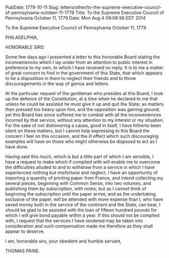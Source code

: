 PubDate: 1779-10-11
Slug: letters/other/to-the-supreme-executive-council-of-pennsylvania-october-11-1779
Title: To the Supreme Executive Council of Pennsylvania   October 11, 1779
Date: Mon Aug  4 09:08:56 EDT 2014

   To the Supreme Executive Council of Pennsylvania   October 11, 1779

   PHILADELPHIA,

   HONORABLE SIRS:

   Some few days ago I presented a letter to this honorable Board stating the
   inconveniences which I lay under from an attention to public interest in
   preference to my own, to which I have received no reply. It is to me a
   matter of great concern to find in the government of this State, that
   which appears to be a disposition in them to neglect their friends and to
   throw discouragements in the way of genius and letters.

   At the particular request of the gentleman who presides at this Board, I
   took up the defence of the Constitution, at a time when he declared to me
   that unless he could be assisted he must give it up and quit the State; as
   matters then pressed too heavy upon him, and the opposition was gaining
   ground; yet this Board has since suffered me to combat with all the
   inconveniences incurred by that service, without any attention to my
   interest or my situation. For the sake of not dishonoring a cause, good in
   itself, I have hitherto been silent on these matters, but I cannot help
   expressing to this Board the concern I feel on this occasion, and the ill
   effect which such discouraging examples will have on those who might
   otherwise be disposed to act as I have done.

   Having said this much, which is but a little part of which I am sensible,
   I have a request to make which if complied with will enable me to overcome
   the difficulties alluded to and to withdraw from a service in which I have
   experienced nothing but misfortune and neglect. I have an opportunity of
   importing a quantity of printing paper from France, and intend collecting
   my several pieces, beginning with Common Sense, into two volumes, and
   publishing them by subscription, with notes; but as I cannot think of
   beginning the subscription until the paper arrive, and as the undertaking
   exclusive of the paper, will be attended with more expense than I, who
   have saved money both in the service of the continent and the State, can
   bear, I should be glad to be assisted with the loan of fifteen hundred
   pounds for which I will give bond payable within a year. If this should
   not be complied with, I request that the services I have rendered may be
   taken into consideration and such compensation made me therefore as they
   shall appear to deserve.

   I am, honorable sirs, your obedient and humble servant,

   THOMAS PAINE.


